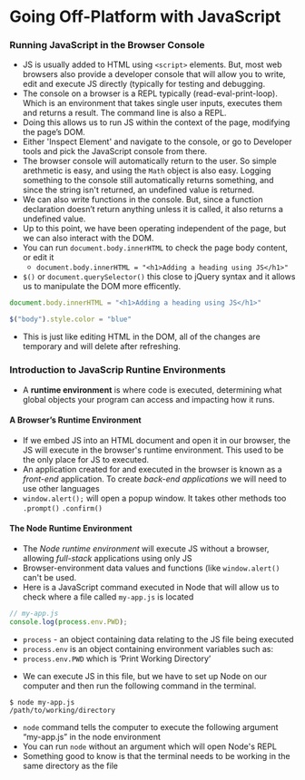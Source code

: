 # Going Off-Platform with JavaScript

### Running JavaScript in the Browser Console

- JS is usually added to HTML using `<script>` elements. But, most web browsers also provide a developer console that will allow you to write, edit and execute JS directly (typically for testing and debugging.
- The console on a browser is a REPL typically (read-eval-print-loop). Which is an environment that takes single user inputs, executes them and returns a result. The command line is also a REPL.
- Doing this allows us to run JS within the context of the page, modifying the page’s DOM.
- Either 'Inspect Element' and navigate to the console, or go to Developer tools and pick the JavaScript console from there.
- The browser console will automatically return to the user. So simple arethmetic is easy, and using the `Math` object is also easy. Logging something to the console still automatically returns something, and since the string isn't returned, an undefined value is returned.
- We can also write functions in the console. But, since a function declaration doesn’t return anything unless it is called, it also returns a undefined value.
- Up to this point, we have been operating independent of the page, but we can also interact with the DOM.
- You can run `document.body.innerHTML` to check the page body content, or edit it
   - `document.body.innerHTML = "<h1>Adding a heading using JS</h1>"`
- `$()` or `document.querySelector()` this close to jQuery syntax and it allows us to manipulate the DOM more efficently.
```javascript
document.body.innerHTML = "<h1>Adding a heading using JS</h1>"

$("body").style.color = "blue"
```

- This is just like editing HTML in the DOM, all of the changes are temporary and will delete after refreshing.

### Introduction to JavaScrip Runtine Environments

- A **runtime environment**  is where code is executed, determining what global objects your program can access and impacting how it runs.

#### A Browser’s Runtime Environment

- If we embed JS into an HTML document and open it in our browser, the JS will execute in the browser's runtime environment. This used to be the only place for JS to executed.
- An application created for and executed in the browser is known as a *front-end* application. To create *back-end applications* we will need to use other languages
- `window.alert();` will open a popup window. It takes other methods too `.prompt()` `.confirm()`

#### The Node Runtime Environment

- The *Node runtime environment* will execute JS without a browser, allowing *full-stack* applications using only JS
- Browser-environment data values and functions (like `window.alert()` can't be used.
- Here is a JavaScript command executed in Node that will allow us to check where a file called `my-app.js` is located
```javascript
// my-app.js
console.log(process.env.PWD);
```

   - `process` - an object containing data relating to the JS file being executed
   - `process.env` is an object containing environment variables such as:
   - `process.env.PWD` which is ‘Print Working Directory’

[](https://www.codecademy.com/article/setting-up-node-locally)

- We can execute JS in this file, but we have to set up Node on our computer and then run the following command in the terminal.

```other
$ node my-app.js
/path/to/working/directory
```

   - `node` command tells the computer to execute the following argument “my-app.js” in the node environment
   - You can run `node` without an argument which will open Node's REPL
   - Something good to know is that the terminal needs to be working in the same directory as the file


